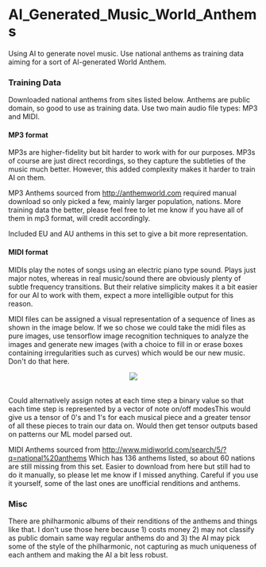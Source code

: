 # AI_Generated_Music_World_Anthems
Using AI to generate novel music. Use national anthems as training data aiming for a sort of AI-generated World Anthem.

### Training Data
Downloaded national anthems from sites listed below. Anthems are public domain, so good to use as training data. Use two main audio file types: MP3 and MIDI.


#### MP3 format 
MP3s are higher-fidelity but bit harder to work with for our purposes. MP3s of course are just direct recordings, so they capture the subtleties of the music much better. However, this added complexity makes it harder to train AI on them. 

MP3 Anthems sourced from http://anthemworld.com required manual download so only picked a few, mainly larger population, nations. More training data the better, please feel free to let me know if you have all of them in mp3 format, will credit accordingly.  

Included EU and AU anthems in this set to give a bit more representation. 

#### MIDI format
MIDIs play the notes of songs using an electric piano type sound. Plays just major notes, whereas in real music/sound there are obviously plenty of subtle frequency transitions. But their relative simplicity makes it a bit easier for our AI to work with them, expect a more intelligible output for this reason.

MIDI files can be assigned a visual representation of a sequence of lines as shown in the image below. If we so chose we could take the midi files as pure images, use tensorflow image recognition techniques to analyze the images and generate new images (with a choice to fill in or erase boxes containing irregularities such as curves) which would be our new music. Don't do that here. 

<table class="image">
<div align="center">
    <img src="http://www.musicarta.com/images/MP_page_illus_27.jpg.pagespeed.ce.036eLKYkJz.jpg"/>  
    <br>  
    <em align="center"></em>  
</div>
</table>

Could alternatively assign notes at each time step a binary value so that each time step is represented by a vector of note on/off modesThis would give us a tensor of 0's and 1's for each musical piece and a greater tensor of all these pieces to train our data on. Would then get tensor outputs based on patterns our ML model parsed out.

MIDI Anthems sourced from http://www.midiworld.com/search/5/?q=national%20anthems Which has 136 anthems listed, so about 60 nations are still missing from this set. Easier to download from here but still had to do it manually, so please let me know if I missed anything. Careful if you use it yourself, some of the last ones are unofficial renditions and anthems. 

### Misc
There are philharmonic albums of their  renditions of the anthems and things like that. I don't use those here because 1) costs money 2) may not classify as public domain same way regular anthems do and 3) the AI may pick some of the style of the philharmonic, not capturing as much uniqueness of each anthem and making the AI a bit less robust. 

